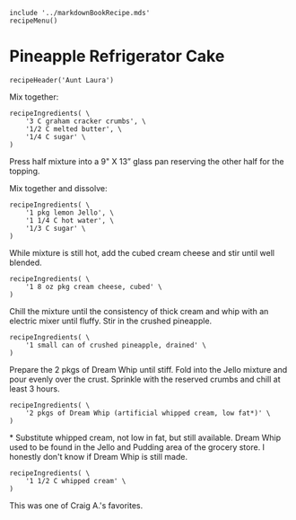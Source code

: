 ~~~ markdown-script
include '../markdownBookRecipe.mds'
recipeMenu()
~~~

# Pineapple Refrigerator Cake

~~~ markdown-script
recipeHeader('Aunt Laura')
~~~

Mix together:

~~~ markdown-script
recipeIngredients( \
    '3 C graham cracker crumbs', \
    '1/2 C melted butter', \
    '1/4 C sugar' \
)
~~~

Press half mixture into a 9" X 13” glass pan reserving the other half for the topping.

Mix together and dissolve:

~~~ markdown-script
recipeIngredients( \
    '1 pkg lemon Jello', \
    '1 1/4 C hot water', \
    '1/3 C sugar' \
)
~~~

While mixture is still hot, add the cubed cream cheese and stir until well blended.

~~~ markdown-script
recipeIngredients( \
    '1 8 oz pkg cream cheese, cubed' \
)
~~~

Chill the mixture until the consistency of thick cream and whip with an electric mixer until fluffy.
Stir in the crushed pineapple.

~~~ markdown-script
recipeIngredients( \
    '1 small can of crushed pineapple, drained' \
)
~~~

Prepare the 2 pkgs of Dream Whip until stiff. Fold into the Jello mixture and pour evenly over the
crust. Sprinkle with the reserved crumbs and chill at least 3 hours.

~~~ markdown-script
recipeIngredients( \
    '2 pkgs of Dream Whip (artificial whipped cream, low fat*)' \
)
~~~

\* Substitute whipped cream, not low in fat, but still available. Dream Whip used to be found in the
Jello and Pudding area of the grocery store. I honestly don't know if Dream Whip is still made.

~~~ markdown-script
recipeIngredients( \
    '1 1/2 C whipped cream' \
)
~~~

This was one of Craig A.'s favorites.
